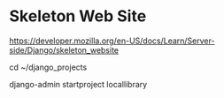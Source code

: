 Skeleton Web Site
=================

https://developer.mozilla.org/en-US/docs/Learn/Server-side/Django/skeleton_website

cd ~/django_projects

django-admin startproject locallibrary

